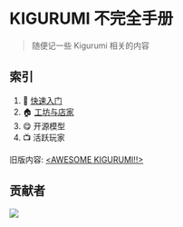 # KIGURUMI 不完全手册

> 随便记一些 Kigurumi 相关的内容

## 索引

1. 🐣  [快速入门](get-start.md)
2. 🏠  [工坊与店家](creator-workshop.md)
3. 😋 开源模型
4. 📺 活跃玩家

旧版内容: [\<AWESOME KIGURUMI!!>](old\_content/)

## 贡献者

![](https://avatars.githubusercontent.com/u/11187239?s=96\&v=4)
